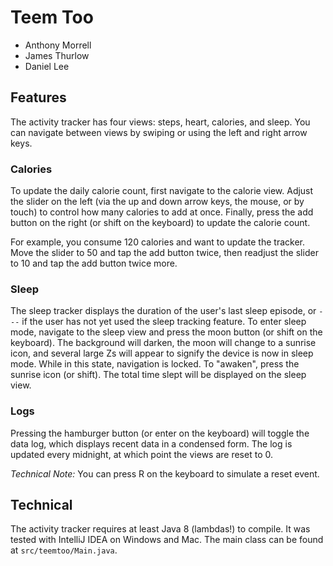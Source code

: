# Teem Too
 - Anthony Morrell
 - James Thurlow
 - Daniel Lee

## Features
The activity tracker has four views: steps, heart, calories, and sleep. You can navigate between views by swiping or
using the left and right arrow keys.

### Calories
To update the daily calorie count, first navigate to the calorie view. Adjust the slider on the left (via the up and
down arrow keys, the mouse, or by touch) to control how many calories to add at once. Finally, press the add button on
the right (or shift on the keyboard) to update the calorie count.

For example, you consume 120 calories and want to update the tracker. Move the slider to 50 and tap the add button
twice, then readjust the slider to 10 and tap the add button twice more.

### Sleep
The sleep tracker displays the duration of the user's last sleep episode, or `---` if the user has not yet used the
sleep tracking feature. To enter sleep mode, navigate to the sleep view and press the moon button (or shift on the
keyboard). The background will darken, the moon will change to a sunrise icon, and several large Zs will appear to
signify the device is now in sleep mode. While in this state, navigation is locked. To "awaken", press the sunrise icon
(or shift). The total time slept will be displayed on the sleep view.

### Logs
Pressing the hamburger button (or enter on the keyboard) will toggle the data log, which displays recent data in a
condensed form. The log is updated every midnight, at which point the views are reset to 0.

*Technical Note:* You can press R on the keyboard to simulate a reset event.

## Technical

The activity tracker requires at least Java 8 (lambdas!) to compile. It was tested with IntelliJ IDEA on Windows and
Mac. The main class can be found at `src/teemtoo/Main.java`.